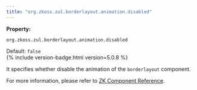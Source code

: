 ```yaml
---
title: "org.zkoss.zul.borderlayout.animation.disabled"
---
```


**Property:**

`org.zkoss.zul.borderlayout.animation.disabled`

Default: `false`  
{% include version-badge.html version=5.0.8 %}

It specifies whether disable the animation of the `borderlayout`
component.

For more information, please refer to [ZK Component Reference]({{site.baseurl}}/zk_component_ref/borderlayout#Configure_to_Disable_the_Animation_Effects_as_Default).
